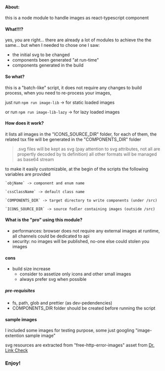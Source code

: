 <!-- TSX, SGV, SVG to TSX, node module ->
# svg -> tsx

<!-- ABOUT -->

#### About:

this is a node module to handle images as react-typescript component

<!-- WHY -->

#### What!!!?

yes, you are right... there are already a lot of modules to achieve the the same... but when I needed to chose one I saw:

- the initial svg to be changed
- components been generated "at run-time"
- components generated in the build

<!-- SO -->

#### So what?

this is a "batch-like" script,
it does not require any changes to build process,
when you need to re-process your images,

just run `npm run image-lib` -> for static loaded images

or run `npm run image-lib-lazy` -> for lazy loaded images

#### How does it work?

it lists all images in the "ICONS_SOURCE_DIR" folder,
for each of them, the related tsx file will be generated in the "COMPONENTS_DIR" folder
> .svg files will be kept as svg (pay attention to svg attributes, not all are propertly decoded by ts definition) 
> all other formats will be managed as base64 stream

to make it easily customizable, at the begin of the scripts the following variables are provided

    `objName` -> component and enum name

    `cssClassName` -> default class name

    `COMPONENTS_DIR` -> target directory to write components (under /src)

    `ICONS_SOURCE_DIR` -> source fodler containing images (outside /src)

#### What is the "pro" using this module?
- performances: browser does not require any external images at runtime, all channels could be dedicated to api
- security: no images will be published, no-one else could stolen you images

#### cons
- build size increase
    - consider to assetize only icons and other small images 
    - always prefer svg when possible

##### pre-requisites

- fs, path, glob and prettier (as dev-pedendencies)
- COMPONENTS_DIR folder should be created before running the script

#### sample images
I included some images for testing purpose, some just googling "image-extention sample image"

svg resources are extracted from "free-http-error-images" asset from <a href="https://www.drlinkcheck.com/blog/free-http-error-images">Dr. Link Check</a>

### Enjoy!
